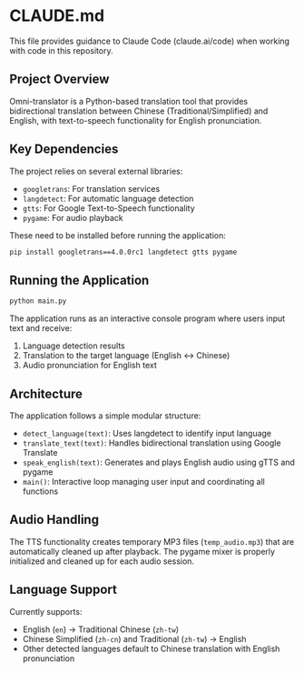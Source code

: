 # CLAUDE.md

This file provides guidance to Claude Code (claude.ai/code) when working with code in this repository.

## Project Overview

Omni-translator is a Python-based translation tool that provides bidirectional translation between Chinese (Traditional/Simplified) and English, with text-to-speech functionality for English pronunciation.

## Key Dependencies

The project relies on several external libraries:
- `googletrans`: For translation services
- `langdetect`: For automatic language detection  
- `gtts`: For Google Text-to-Speech functionality
- `pygame`: For audio playback

These need to be installed before running the application:
```bash
pip install googletrans==4.0.0rc1 langdetect gtts pygame
```

## Running the Application

```bash
python main.py
```

The application runs as an interactive console program where users input text and receive:
1. Language detection results
2. Translation to the target language (English ↔ Chinese)
3. Audio pronunciation for English text

## Architecture

The application follows a simple modular structure:

- `detect_language(text)`: Uses langdetect to identify input language
- `translate_text(text)`: Handles bidirectional translation using Google Translate
- `speak_english(text)`: Generates and plays English audio using gTTS and pygame
- `main()`: Interactive loop managing user input and coordinating all functions

## Audio Handling

The TTS functionality creates temporary MP3 files (`temp_audio.mp3`) that are automatically cleaned up after playback. The pygame mixer is properly initialized and cleaned up for each audio session.

## Language Support

Currently supports:
- English (`en`) → Traditional Chinese (`zh-tw`)
- Chinese Simplified (`zh-cn`) and Traditional (`zh-tw`) → English  
- Other detected languages default to Chinese translation with English pronunciation